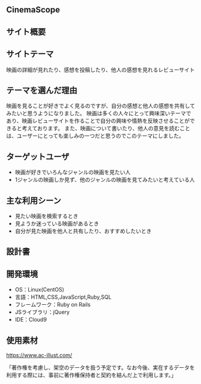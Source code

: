 ## CinemaScope

## サイト概要

## サイトテーマ

映画の詳細が見れたり、感想を投稿したり、他人の感想を見れるレビューサイト


## テーマを選んだ理由

映画を見ることが好きでよく見るのですが、自分の感想と他人の感想を共有してみたいと思うようになりました。
映画は多くの人々にとって興味深いテーマであり、映画レビューサイトを作ることで自分の興味や情熱を反映させることができると考えております。
また、映画について書いたり、他人の意見を読むことは、ユーザーにとっても楽しみの一つだと思うのでこのテーマにしました。

## ターゲットユーザ
- 映画が好きでいろんなジャンルの映画を見たい人
- 1ジャンルの映画しか見ず、他のジャンルの映画を見てみたいと考えている人

## 主な利用シーン
- 見たい映画を検索するとき
- 見ようか迷っている映画があるとき
- 自分が見た映画を他人と共有したり、おすすめしたいとき

## 設計書


## 開発環境
- OS：Linux(CentOS)
- 言語：HTML,CSS,JavaScript,Ruby,SQL
- フレームワーク：Ruby on Rails
- JSライブラリ：jQuery
- IDE：Cloud9

## 使用素材
https://www.ac-illust.com/

「著作権を考慮し、架空のデータを扱う予定です。なお今後、実在するデータを利用する際には、事前に著作権保持者と契約を結んだ上で利用します。」
